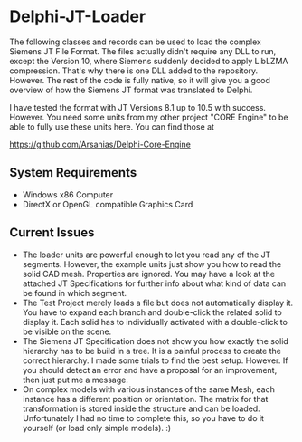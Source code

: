 # Delphi-JT-Loader

The following classes and records can be used to load the complex Siemens JT File Format. The files actually didn't require any DLL to run, except the Version 10, where Siemens suddenly decided to apply LibLZMA compression. That's why there is one DLL added to the repository. However. The rest of the code is fully native, so it will give you a good overview of how the Siemens JT format was translated to Delphi.

I have tested the format with JT Versions 8.1 up to 10.5 with success. However. You need some units from my other project "CORE Engine" to be able to fully use these units here. You can find those at 

https://github.com/Arsanias/Delphi-Core-Engine

## System Requirements

* Windows x86 Computer
* DirectX or OpenGL compatible Graphics Card

## Current Issues

* The loader units are powerful enough to let you read any of the JT segments. However, the example units just show you how to read the solid CAD mesh. Properties are ignored. You may have a look at the attached JT Specifications for further info about what kind of data can be found in which segment.
* The Test Project merely loads a file but does not automatically display it. You have to expand each branch and double-click the related solid to display it. Each solid has to individually activated with a double-click to be visible on the scene.
* The Siemens JT Specification does not show you how exactly the solid hierarchy has to be build in a tree. It is a painful process to create the correct hierarchy. I made some trials to find the best setup. However. If you should detect an error and have a proposal for an improvement, then just put me a message.
* On complex models with various instances of the same Mesh, each instance has a different position or orientation. The matrix for that transformation is stored inside the structure and can be loaded. Unfortunately I had no time to complete this, so you have to do it yourself (or load only simple models). :)
